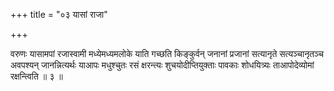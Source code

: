 +++
title = "०३ यासां राजा"

+++

वरुणः यासामपां रजास्वामी मध्येमध्यमलोके याति गच्छति किङ्कुर्वन् जनानां प्रजानां सत्यानृते सत्यञ्चानृतञ्च अवपश्यन् जानन्नित्यर्थः याआपः मधुश्चुतः रसं क्षरन्त्यः शुचयोदीप्तियुक्ताः पावकाः शोधयित्र्यः ताआपोदेव्योमां रक्षन्त्विति ॥ ३ ॥